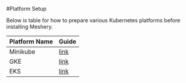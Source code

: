 #Platform Setup

Below is table for how to prepare various Kubernetes platforms before installing Meshery.

| Platform Name | Guide |
| ------ | ------ |
|Minikube|[link](minikube.md)|
|GKE|[link](gke.md)|
|EKS|[link](eks.md)|